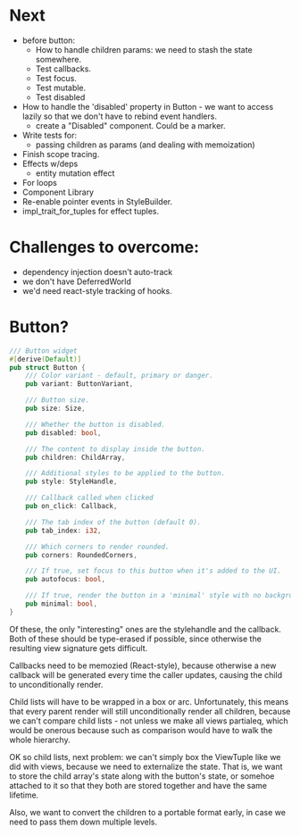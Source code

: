 # Next

- before button:
  - How to handle children params: we need to stash the state somewhere.
  - Test callbacks.
  - Test focus.
  - Test mutable.
  - Test disabled
- How to handle the 'disabled' property in Button - we want to access lazily so that we don't have
  to rebind event handlers.
  - create a "Disabled" component. Could be a marker.
- Write tests for:
  - passing children as params (and dealing with memoization)
- Finish scope tracing.
- Effects w/deps
  - entity mutation effect
- For loops
- Component Library
- Re-enable pointer events in StyleBuilder.
- impl_trait_for_tuples for effect tuples.

# Challenges to overcome:

- dependency injection doesn't auto-track
- we don't have DeferredWorld
- we'd need react-style tracking of hooks.

# Button?

```rust
/// Button widget
#[derive(Default)]
pub struct Button {
    /// Color variant - default, primary or danger.
    pub variant: ButtonVariant,

    /// Button size.
    pub size: Size,

    /// Whether the button is disabled.
    pub disabled: bool,

    /// The content to display inside the button.
    pub children: ChildArray,

    /// Additional styles to be applied to the button.
    pub style: StyleHandle,

    /// Callback called when clicked
    pub on_click: Callback,

    /// The tab index of the button (default 0).
    pub tab_index: i32,

    /// Which corners to render rounded.
    pub corners: RoundedCorners,

    /// If true, set focus to this button when it's added to the UI.
    pub autofocus: bool,

    /// If true, render the button in a 'minimal' style with no background and reduced padding.
    pub minimal: bool,
}
```

Of these, the only "interesting" ones are the stylehandle and the callback. Both of these should
be type-erased if possible, since otherwise the resulting view signature gets difficult.

Callbacks need to be memozied (React-style), because otherwise a new callback will be generated
every time the caller updates, causing the child to unconditionally render.

Child lists will have to be wrapped in a box or arc. Unfortunately, this means that every parent
render will still unconditionally render all children, because we can't compare child lists -
not unless we make all views partialeq, which would be onerous because such as comparison would
have to walk the whole hierarchy.

OK so child lists, next problem: we can't simply box the ViewTuple like we did with views, because
we need to externalize the state. That is, we want to store the child array's state along with
the button's state, or somehoe attached to it so that they both are stored together and have the
same lifetime.

Also, we want to convert the children to a portable format early, in case we need to pass them
down multiple levels.
